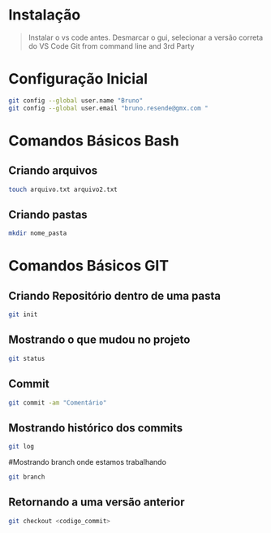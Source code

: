 # Instalação

>Instalar o vs code antes. 
>Desmarcar o gui, selecionar a versão correta do VS Code
>Git from command line and 3rd Party

# Configuração Inicial
```bash 
git config --global user.name "Bruno"
git config --global user.email "bruno.resende@gmx.com "

```
# Comandos Básicos Bash
## Criando arquivos

```bash
touch arquivo.txt arquivo2.txt
```

## Criando pastas
```bash
mkdir nome_pasta
```


# Comandos Básicos GIT
## Criando Repositório dentro de uma pasta

```bash
git init
```

## Mostrando o que mudou no projeto
```bash
git status
```

## Commit
```bash
git commit -am "Comentário" 
```

## Mostrando histórico dos commits

```bash
git log
```

#Mostrando branch onde estamos trabalhando
```bash
git branch
```

## Retornando a uma versão anterior
```bash
git checkout <codigo_commit>
```
